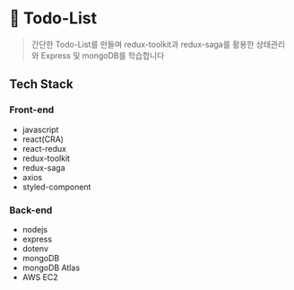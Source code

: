 # 📝 Todo-List

> 간단한 Todo-List를 만들며 redux-toolkit과 redux-saga를 활용한 상태관리와 Express 및 mongoDB를 학습합니다

## Tech Stack

### Front-end

- javascript
- react(CRA)
- react-redux
- redux-toolkit
- redux-saga
- axios
- styled-component

### Back-end

- nodejs
- express
- dotenv
- mongoDB
- mongoDB Atlas
- AWS EC2
